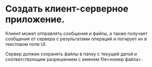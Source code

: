 # Создать клиент-серверное приложение. 

Клиент может отправлять сообщения и файлы, а также получает сообщения от сервера с результатами операций и логирует их в текстовом поле UI. 

Сервер должен сохранять файлы в папку с текущей датой и соответствующим разрешением с именем file<номер файла>. 
